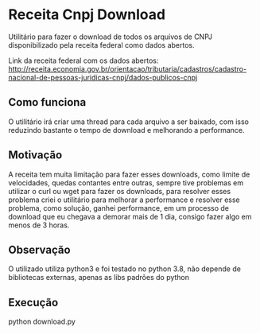 # Receita Cnpj Download
Utilitário para fazer o download de todos os arquivos de CNPJ disponibilizado pela receita federal como dados abertos.

Link da receita federal com os dados abertos:
http://receita.economia.gov.br/orientacao/tributaria/cadastros/cadastro-nacional-de-pessoas-juridicas-cnpj/dados-publicos-cnpj


## Como funciona

O utilitário irá criar uma thread para cada arquivo a ser baixado, com isso reduzindo bastante o tempo de download e melhorando a performance.

## Motivação

A receita tem muita limitação para fazer esses downloads, como limite de velocidades, quedas contantes entre outras, sempre tive problemas em utilizar o curl ou wget para fazer os downloads, para resolver esses problema criei o utilitário para melhorar a performance e resolver esse problema, como solução, ganhei performance, em um processo de download que eu chegava a demorar mais de 1 dia, consigo fazer algo em menos de 3 horas.

## Observação

O utilizado utiliza python3 e foi testado no python 3.8, não depende de bibliotecas externas, apenas as libs padrões do python

## Execução

python download.py
